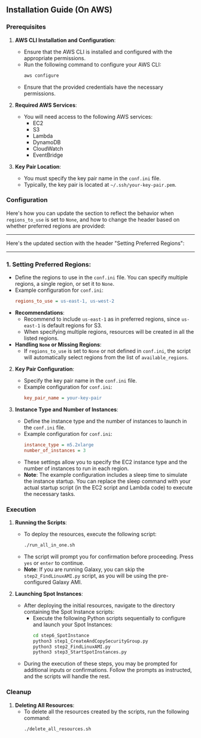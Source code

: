 ## Installation Guide (On AWS)

### Prerequisites

1. **AWS CLI Installation and Configuration**:
   - Ensure that the AWS CLI is installed and configured with the appropriate permissions.
   - Run the following command to configure your AWS CLI:
     ```bash
     aws configure
     ```
   - Ensure that the provided credentials have the necessary permissions.

2. **Required AWS Services**:
   - You will need access to the following AWS services:
     - EC2
     - S3
     - Lambda
     - DynamoDB
     - CloudWatch
     - EventBridge

3. **Key Pair Location**:
   - You must specify the key pair name in the `conf.ini` file.
   - Typically, the key pair is located at `~/.ssh/your-key-pair.pem`.

### Configuration

Here's how you can update the section to reflect the behavior when `regions_to_use` is set to `None`, and how to change the header based on whether preferred regions are provided:

---

Here's the updated section with the header "Setting Preferred Regions":

---

### 1. **Setting Preferred Regions**:
   - Define the regions to use in the `conf.ini` file. You can specify multiple regions, a single region, or set it to `None`.
   - Example configuration for `conf.ini`:
     ```ini
     regions_to_use = us-east-1, us-west-2
     ```
   - **Recommendations**:
     - Recommend to include `us-east-1` as in preferred regions, since `us-east-1` is default regions for S3.
     - When specifying multiple regions, resources will be created in all the listed regions.
   - **Handling `None` or Missing Regions**:
     - If `regions_to_use` is set to `None` or not defined in `conf.ini`, the script will automatically select regions from the list of `available_regions`.

2. **Key Pair Configuration**:
   - Specify the key pair name in the `conf.ini` file.
   - Example configuration for `conf.ini`:
     ```ini
     key_pair_name = your-key-pair
     ```

3. **Instance Type and Number of Instances**:
   - Define the instance type and the number of instances to launch in the `conf.ini` file.
   - Example configuration for `conf.ini`:
     ```ini
     instance_type = m5.2xlarge
     number_of_instances = 3
     ```
   - These settings allow you to specify the EC2 instance type and the number of instances to run in each region.
   - **Note**: The example configuration includes a sleep time to simulate the instance startup. You can replace the sleep command with your actual startup script (in the EC2 script and Lambda code) to execute the necessary tasks.

### Execution

1. **Running the Scripts**:
   - To deploy the resources, execute the following script:
     ```bash
     ./run_all_in_one.sh
     ```
   - The script will prompt you for confirmation before proceeding. Press `yes` or `enter` to continue.
   - **Note**: If you are running Galaxy, you can skip the `step2_FindLinuxAMI.py` script, as you will be using the pre-configured Galaxy AMI.

2. **Launching Spot Instances**:
   - After deploying the initial resources, navigate to the directory containing the Spot Instance scripts:
     - Execute the following Python scripts sequentially to configure and launch your Spot Instances:
       ```bash
       cd step6_SpotInstance
       python3 step1_CreateAndCopySecurityGroup.py         
       python3 step2_FindLinuxAMI.py
       python3 step3_StartSpotInstances.py
       ```
   - During the execution of these steps, you may be prompted for additional inputs or confirmations. Follow the prompts as instructed, and the scripts will handle the rest.

### Cleanup

1. **Deleting All Resources**:
   - To delete all the resources created by the scripts, run the following command:
     ```bash
     ./delete_all_resources.sh
     ```
